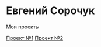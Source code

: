 # Евгений Сорочук
Мои проекты

[Проект №1](https://portfoliolayout1.000webhostapp.com/index.html "Описание")
[Проект №2](https://evgenysor.github.io/dist2/ "Описание")
